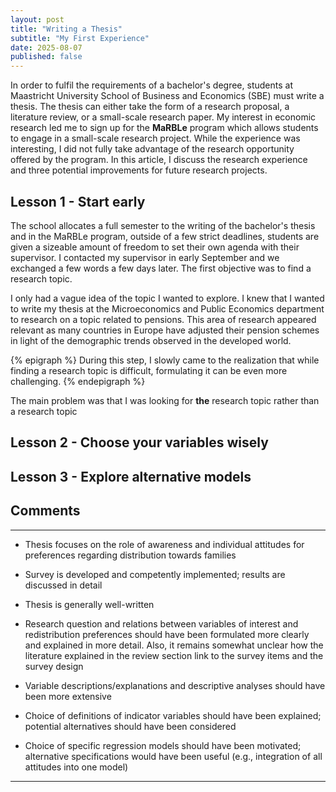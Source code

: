 ```yaml
---
layout: post
title: "Writing a Thesis"
subtitle: "My First Experience"
date: 2025-08-07
published: false
---
```


In order to fulfil the requirements of a bachelor's degree, students at Maastricht University School of Business and Economics (SBE) must write a thesis. The thesis can either take the form of a research proposal, a literature review, or a small-scale research paper. My interest in economic research led me to sign up for the **MaRBLe** program which allows students to engage in a small-scale research project. While the experience was interesting, I did not fully take advantage of the research opportunity offered by the program. In this article, I discuss the research experience and three potential improvements for future research projects.

## Lesson 1 - Start early

The school allocates a full semester to the writing of the bachelor's thesis and in the MaRBLe program, outside of a few strict deadlines, students are given a sizeable amount of freedom to set their own agenda with their supervisor. I contacted my supervisor in early September and we exchanged a few words a few days later. The first objective was to find a research topic. 

I only had a vague idea of the topic I wanted to explore. I knew that I wanted to write my thesis at the Microeconomics and Public Economics department to research on a topic related to pensions. This area of research appeared relevant as many countries in Europe have adjusted their pension schemes in light of the demographic trends observed in the developed world.

{% epigraph %}
During this step, I slowly came to the realization that while finding a research topic is difficult, formulating it can be even more challenging.
{% endepigraph %}

The main problem was that I was looking for **the** research topic rather than a research topic

## Lesson 2 - Choose your variables wisely

## Lesson 3 - Explore alternative models

## Comments

---
- Thesis focuses on the role of awareness and individual attitudes for preferences regarding distribution towards families

- Survey is developed and competently implemented; results are discussed in detail

- Thesis is generally well-written

- Research question and relations between variables of interest and redistribution preferences should have been formulated more clearly and explained in more detail. Also, it remains somewhat unclear how the literature explained in the review section link to the survey items and the survey design

- Variable descriptions/explanations and descriptive analyses should have been more extensive

- Choice of definitions of indicator variables should have been explained; potential alternatives should have been considered

- Choice of specific regression models should have been motivated; alternative specifications would have been useful (e.g., integration of all attitudes into one model)
---